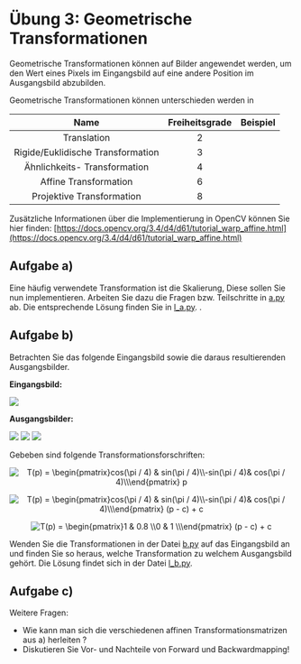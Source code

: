 # Übung 3:  Geometrische Transformationen

Geometrische Transformationen können auf Bilder angewendet werden, um den Wert eines Pixels im Eingangsbild auf eine
andere Position im Ausgangsbild abzubilden.

Geometrische Transformationen können unterschieden werden in 

|Name| Freiheitsgrade| Beispiel| 
|:---:|:---:|:---:|
|Translation|2||
|Rigide/Euklidische Transformation|3||
|Ähnlichkeits- Transformation|4||
|Affine Transformation|6||
|Projektive Transformation|8||

Zusätzliche Informationen über die Implementierung in OpenCV können Sie hier finden: [https://docs.opencv.org/3.4/d4/d61/tutorial_warp_affine.html](https://docs.opencv.org/3.4/d4/d61/tutorial_warp_affine.html)

## Aufgabe a)
Eine häufig verwendete Transformation ist die Skalierung, Diese sollen Sie nun implementieren. Arbeiten Sie dazu die 
Fragen bzw. Teilschritte in [a.py](a.py) ab. Die entsprechende Lösung finden Sie in [l_a.py](l_a.py).
.

## Aufgabe b)

Betrachten Sie das folgende Eingangsbild sowie die daraus resultierenden Ausgangsbilder.

**Eingangsbild:**
 
![](./data/normal.jpg)

**Ausgangsbilder:**

![](./data/center-rotated.jpg) 
![](./data/rotated.jpg) 
![](./data/shear.jpg) 

Gebeben sind folgende Transformationsforschriften:

<p align="center">
<img src="https://latex.codecogs.com/svg.image?T(p)&space;=&space;\begin{pmatrix}cos(\pi&space;/&space;4)&space;&&space;&space;sin(\pi&space;/&space;4)\\-sin(\pi&space;/&space;4)&&space;&space;cos(\pi&space;/&space;4)\\\end{pmatrix}&space;p" title="T(p) = \begin{pmatrix}cos(\pi / 4) & sin(\pi / 4)\\-sin(\pi / 4)& cos(\pi / 4)\\\end{pmatrix} p" />
</p>

<p align="center">
<img src="https://latex.codecogs.com/svg.image?T(p)&space;=&space;\begin{pmatrix}cos(\pi&space;/&space;4)&space;&&space;&space;sin(\pi&space;/&space;4)\\-sin(\pi&space;/&space;4)&&space;&space;cos(\pi&space;/&space;4)\\\end{pmatrix}&space;(p&space;-&space;c)&space;&plus;&space;c" title="T(p) = \begin{pmatrix}cos(\pi / 4) & sin(\pi / 4)\\-sin(\pi / 4)& cos(\pi / 4)\\\end{pmatrix} (p - c) + c" />
</p>

<p align="center">
<img src="https://latex.codecogs.com/svg.image?T(p)&space;=&space;\begin{pmatrix}1&space;&&space;&space;0.8&space;\\0&space;&&space;&space;1&space;\\\end{pmatrix}&space;(p&space;-&space;c)&space;&plus;&space;c" title="T(p) = \begin{pmatrix}1 & 0.8 \\0 & 1 \\\end{pmatrix} (p - c) + c" /></p>

Wenden Sie die Transformationen in der Datei [b.py](b.py) auf das Eingangsbild an und finden Sie so heraus, welche
Transformation zu welchem Ausgangsbild gehört. Die Lösung findet sich in der Datei [l_b.py](l_b.py).  

## Aufgabe c)
Weitere Fragen:
 - Wie kann man sich die verschiedenen affinen Transformationsmatrizen aus a) herleiten ?
 - Diskutieren Sie Vor- und Nachteile von Forward und Backwardmapping!
